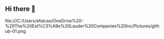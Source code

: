 ## Hi there 👋

file:///C:/Users/efalcao/OneDrive%20-%20The%20Est%C3%A9e%20Lauder%20Companies%20Inc/Pictures/github-01.png
